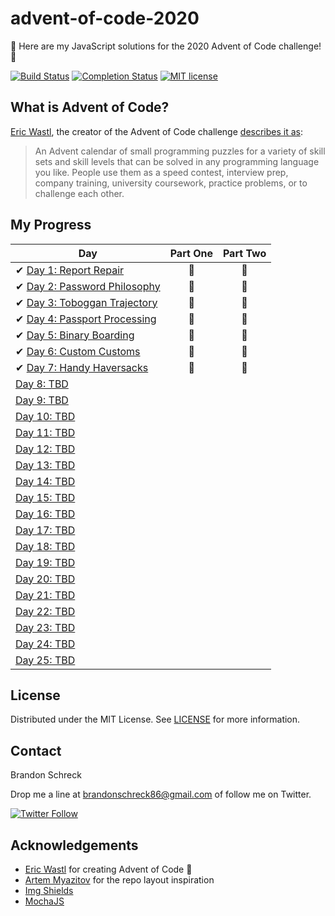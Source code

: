 # advent-of-code-2020
:christmas_tree: Here are my JavaScript solutions for the 2020 Advent of Code challenge! :christmas_tree:

[![Build Status](https://github.com/BrandonSchreck/advent-of-code-2020/workflows/build/badge.svg)](https://github.com/BrandonSchreck/advent-of-code-2020/actions)
[![Completion Status](https://img.shields.io/endpoint?url=https://raw.githubusercontent.com/BrandonSchreck/advent-of-code-2020/main/.github/badges/completion.json)](https://github.com/BrandonSchreck/advent-of-code-2020)
[![MIT license](https://img.shields.io/badge/License-MIT-blue.svg)](https://opensource.org/licenses/MIT)

## What is Advent of Code?
[Eric Wastl](http://was.tl/), the creator of the Advent of Code challenge [describes it as](https://adventofcode.com/2020/about):
> An Advent calendar of small programming puzzles for a variety of skill sets and skill levels that can be solved in any programming language you like. People use them as a speed contest, interview prep, company training, university coursework, practice problems, or to challenge each other.

## My Progress

| Day  | Part One | Part Two |
|---|:---:|:---:|
| ✔ [Day 1: Report Repair](https://github.com/BrandonSchreck/advent-of-code-2020/tree/main/lib/day-1)| 🌟 | 🌟 |
| ✔ [Day 2: Password Philosophy](https://github.com/BrandonSchreck/advent-of-code-2020/tree/main/lib/day-2)| 🌟 | 🌟 |
| ✔ [Day 3: Toboggan Trajectory](https://github.com/BrandonSchreck/advent-of-code-2020/tree/main/lib/day-3)| 🌟 | 🌟 |
| ✔ [Day 4: Passport Processing](https://github.com/BrandonSchreck/advent-of-code-2020/tree/main/lib/day-4)| 🌟 | 🌟 |
| ✔ [Day 5: Binary Boarding](https://github.com/BrandonSchreck/advent-of-code-2020/tree/main/lib/day-5)| 🌟 | 🌟 |
| ✔ [Day 6: Custom Customs](https://github.com/BrandonSchreck/advent-of-code-2020/tree/main/lib/day-6)| 🌟 | 🌟 |
| ✔ [Day 7: Handy Haversacks](https://github.com/BrandonSchreck/advent-of-code-2020/tree/main/lib/day-6)| 🌟 | 🌟 |
| [Day 8: TBD]()| | |
| [Day 9: TBD]()| | |
| [Day 10: TBD]()| | |
| [Day 11: TBD]()| | |
| [Day 12: TBD]()| | |
| [Day 13: TBD]()| | |
| [Day 14: TBD]()| | |
| [Day 15: TBD]()| | |
| [Day 16: TBD]()| | |
| [Day 17: TBD]()| | |
| [Day 18: TBD]()| | |
| [Day 19: TBD]()| | |
| [Day 20: TBD]()| | |
| [Day 21: TBD]()| | |
| [Day 22: TBD]()| | |
| [Day 23: TBD]()| | |
| [Day 24: TBD]()| | |
| [Day 25: TBD]()| | |

## License
Distributed under the MIT License. See [LICENSE](https://github.com/BrandonSchreck/advent-of-code-2020/blob/main/LICENSE) for more information.

## Contact
Brandon Schreck

Drop me a line at [brandonschreck86@gmail.com](mailto:brandonschreck86@gmail.com) of follow me on Twitter. 

[![Twitter Follow](https://img.shields.io/twitter/follow/bschreck86?style=social)](https://twitter.com/bschreck86) 

## Acknowledgements
- [Eric Wastl](http://was.tl/) for creating Advent of Code :pray:
- [Artem Myazitov](https://github.com/AxemaFr) for the repo layout inspiration
- [Img Shields](https://shields.io/)
- [MochaJS](https://github.com/mochajs)
